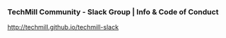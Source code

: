 ### TechMill Community - Slack Group | Info & Code of Conduct

http://techmill.github.io/techmill-slack
